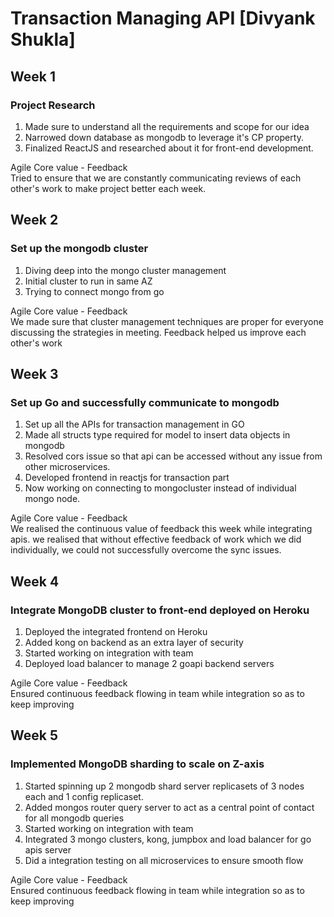 # Transaction Managing API [Divyank Shukla]

## Week 1

### Project Research
1. Made sure to understand all the requirements and scope for our idea 
2. Narrowed down database as mongodb to leverage it's CP property.
3. Finalized ReactJS and researched about it for front-end development.

Agile Core value - Feedback <br>
Tried to ensure that we are constantly communicating reviews of each other's work to make project better each week.

## Week 2

### Set up the mongodb cluster
1. Diving deep into the mongo cluster management
2. Initial cluster to run in same AZ  
3. Trying to connect mongo from go

Agile Core value - Feedback <br>
We made sure that cluster management techniques are proper for everyone discussing the strategies in meeting. Feedback helped us improve each other's work

## Week 3

### Set up Go and successfully communicate to mongodb
1. Set up all the APIs for transaction management in GO
2. Made all structs type required for model to insert data objects in mongodb
3. Resolved cors issue so that api can be accessed without any issue from other microservices.
4. Developed frontend in reactjs for transaction part
4. Now working on connecting to mongocluster instead of individual mongo node.

Agile Core value - Feedback <br>
We realised the continuous value of feedback this week while integrating apis. we realised that without effective feedback of work which we did individually, we could not successfully overcome the sync issues.

## Week 4

### Integrate MongoDB cluster to front-end deployed on Heroku
1. Deployed the integrated frontend on Heroku
2. Added kong on backend as an extra layer of security
3. Started working on integration with team
4. Deployed load balancer to manage 2 goapi backend servers

Agile Core value - Feedback <br>
Ensured continuous feedback flowing in team while integration so as to keep improving

## Week 5

### Implemented MongoDB sharding to scale on Z-axis 
1. Started spinning up 2 mongodb shard server replicasets of 3 nodes each and 1 config replicaset.
2. Added mongos router query server to act as a central point of contact for all mongodb queries
3. Started working on integration with team
4. Integrated 3 mongo clusters, kong, jumpbox and load balancer for go apis server
5. Did a integration testing on all microservices to ensure smooth flow

Agile Core value - Feedback <br>
Ensured continuous feedback flowing in team while integration so as to keep improving